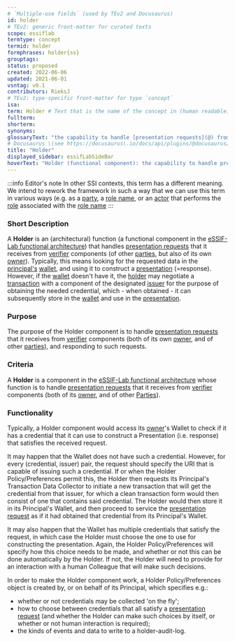 ```yaml
---
# `Multiple-use fields` (used by TEv2 and Docusaurus)
id: holder
# TEv2: generic front-matter for curated texts
scope: essiflab
termtype: concept
termid: holder
formphrases: holder{ss}
grouptags:
status: proposed
created: 2022-06-06
updated: 2021-06-01
vsntag: v0.1
contributors: RieksJ
# TEv2: type-specific front-matter for type `concept`
isa:
term: Holder # Text that is the name of the concept in (human readable) texts.
fullterm:
shorterm:
synonyms:
glossaryText: "the capability to handle [presentation requests](@) from a [peer agent](@), produce the requested data (a presentation) according to its [principal](@)'s [holder-policy](@), and send that in response to the request."
# Docusaurus \(see https://docusaurus\.io/docs/api/plugins/@docusaurus/plugin-content-docs#markdown-front-matter\):
title: "Holder"
displayed_sidebar: essifLabSideBar
hoverText: "Holder (functional component): the capability to handle presentation requests from a Peer Agent, produce the requested data (a presentation) according to its Principal's holder-policy, and send that in response to the request."
---
```


:::info Editor's note
In other SSI contexts, this term has a different meaning. We intend to rework the framework in such a way that we can use this term in various ways (e.g. as a [party](@), a [role name](@), or an [actor](@) that performs the [role](@) associated with the [role name](@)
:::

### Short Description
A **Holder** is an (architectural) function (a functional component in the [eSSIF-Lab functional architecture](../essifLab-fw-func-arch)) that handles [presentation requests](@) that it receives from [verifier](@) components (of other [parties](@), but also of its own [owner](@)). Typically, this means looking for the requested data in the [principal's](@) [wallet](@), and using it to construct a [presentation](@) (=response). However, if the [wallet](@) doesn't have it, the [holder](@) may negotiate a [transaction](@) with a component of the designated [issuer](@) for the purpose of obtaining the needed credential, which - when obtained - it can subsequently store in the [wallet](@) and use in the [presentation](@).

### Purpose
The purpose of the Holder component is to handle [presentation requests](@) that it receives from [verifier](@) components (both of its own [owner](@), and of other [parties](@)), and responding to such requests.

### Criteria
A **Holder** is a component in the [eSSIF-Lab functional architecture](../essifLab-fw-func-arch) whose function is to handle [presentation requests](@) that it receives from [verifier](@) components (both of its [owner](@), and of other [Parties](@)).

### Functionality

Typically, a Holder component would access its [owner](@)'s Wallet to check if it has a credential that it can use to construct a Presentation (i.e. response) that satisfies the received request.

It may happen that the Wallet does not have such a credential. However, for every (credential, issuer) pair, the request should specify the URI that is capable of issuing such a credential. If or when the Holder Policy/Preferences permit this, the Holder then requests its Principal's Transaction Data Collector to initiate a new transaction that will get the credential from that issuer, for which a clean transaction form would then consist of one that contains said credential. The Holder would then store it in its Principal's Wallet, and then proceed to service the [presentation request](@) as if it had obtained that credential from its Principal's Wallet.

It may also happen that the Wallet has multiple credentials that satisfy the request, in which case the Holder must choose the one to use for constructing the presentation. Again, the Holder Policy/Preferences will specify how this choice needs to be made, and whether or not this can be done automatically by the Holder. If not, the Holder will need to provide for an interaction with a human Colleague that will make such decisions.

In order to make the Holder component work, a Holder Policy/Preferences object is created by, or on behalf of its Principal, which specifies e.g.:

-   whether or not credentials may be collected 'on the fly';
-   how to choose between credentials that all satisfy a [presentation request](@) (and whether the Holder can make such choices by itself, or whether or not human interaction is required);
-   the kinds of events and data to write to a holder-audit-log.